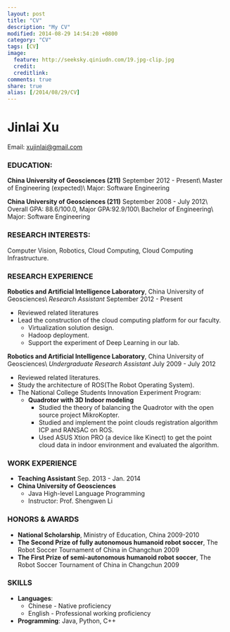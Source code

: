 ```yaml
---
layout: post
title: "CV"
description: "My CV"
modified: 2014-08-29 14:54:20 +0800
category: "CV"
tags: [CV]
image:
  feature: http://seeksky.qiniudn.com/19.jpg-clip.jpg
  credit:
  creditlink:
comments: true
share: true
alias: [/2014/08/29/CV]
---
```


# Jinlai Xu
Email: xujinlai@gmail.com

### **EDUCATION:**
**China University of Geosciences  (211)**     September 2012 - Present\\
Master of Engineering (expected)\\
Major: Software Engineering

**China University of Geosciences  (211)**     September 2008 - July 2012\\
Overall GPA: 88.6/100.0, Major GPA:92.9/100\\
Bachelor of Engineering\\
Major: Software Engineering

<!--more-->

### **RESEARCH INTERESTS:**
Computer Vision, Robotics, Cloud Computing, Cloud Computing Infrastructure.

### **RESEARCH EXPERIENCE**
**Robotics and Artificial Intelligence Laboratory**, China University of Geosciences\\
*Research Assistant*                                  September 2012 - Present

 * Reviewed related literatures
 * Lead the construction of the cloud computing platform for our faculty.
   * Virtualization solution design.
   * Hadoop deployment.
   * Support the experiment of Deep Learning in our lab.

**Robotics and Artificial Intelligence Laboratory**, China University of Geosciences\\
*Undergraduate Research Assistant*             July 2009 - July 2012

 * Reviewed related literatures.
 * Study the architecture of ROS(The Robot Operating System).
 * The National College Students Innovation Experiment Program:
   * **Quadrotor with 3D Indoor modeling**
     * Studied the theory of balancing the Quadrotor with the open source project MikroKopter.
     * Studied and implement the point clouds registration algorithm ICP and RANSAC on ROS.
     * Used ASUS Xtion PRO (a device like Kinect) to get the point cloud data in indoor environment and evaluated the algorithm.

### WORK EXPERIENCE
 + **Teaching Assistant**  Sep. 2013 - Jan. 2014
 + **China University of Geosciences**
   + Java High-level Language Programming
   + Instructor: Prof. Shengwen Li


### HONORS & AWARDS
 + **National Scholarship**, Ministry of Education, China                2009-2010
 + **The Second Prize of fully autonomous humanoid robot soccer**, The Robot Soccer Tournament of China in Changchun                                    2009
 + **The First Prize of semi-autonomous humanoid robot soccer**, The Robot Soccer Tournament of China in Changchun                                      2009

### SKILLS
 + **Languages**:
   + Chinese - Native proficiency
   + English - Professional working proficiency
 + **Programming**: Java, Python, C++
